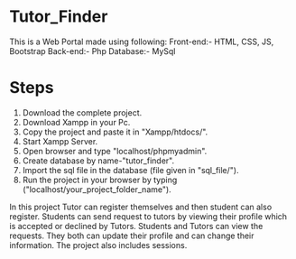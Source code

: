 # Tutor_Finder

This is a Web Portal made using following:
Front-end:- HTML, CSS, JS, Bootstrap
Back-end:- Php
Database:- MySql

# Steps
1.  Download the complete project.
2.  Download Xampp in your Pc.
3.  Copy the project and paste it in "Xampp/htdocs/".
4.  Start Xampp Server.
5.  Open browser and type "localhost/phpmyadmin".
6.  Create database by name-"tutor_finder".
7.  Import the sql file in the database (file given in "sql_file/").
8.  Run the project in your browser by typing ("localhost/your_project_folder_name").

In this project Tutor can register themselves and then student can also register.
Students can send request to tutors by viewing their profile which is accepted or declined by Tutors.
Students and Tutors can view the requests.
They both can update their profile and can change their information.
The project also includes sessions.
